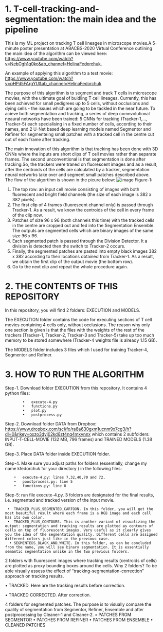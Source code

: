 # 1. T-cell-tracking-and-segmentation: the main idea and the pipeline
This is my ML project on tracking T cell lineages in microscope movies.A 5-minute poster presentation at ABACBS-2020 Virtual Conference outlining the main idea of the algorithm can be viewed here: https://www.youtube.com/watch?v=NebOgh1q0kc&ab_channel=HelinaFedorchuk.

An example of applying this algorithm to a test movie:
https://www.youtube.com/watch?v=pHPd5FArgYU&ab_channel=HelinaFedorchuk

The purpose of this algorithm is to segment and track T cells in microscope movies, with the ultimate goal of buidling T cell lineages. Currently, this has been achieved for small pedigrees up to 5 cells, without occlusions and dying cells - the issues which are going to be tackled in the near future.
To acieve both segmentation and tracking, a series of deep comnvolutional neaural networks have been trained: 5 CNNs for tracking (Tracker-1,..., Tracker-5) each specialising in a fixed number of cells, according to their names,  and 2 U-Net based deep learning models named Segmentor and Refiner for segmenteing small patches with a tracked cell in the centre cut out of each frame after tracking.

The main innovation of this algorithm is that tracking has been done with 3D CNNs where the inputs are short clips of T cell movies rather than separate frames. The second unconventional is that segmentation is done after tracking.So, the trackers were traned on fluorescent images and as a result, after the centroids of the cells are calculated by a tracker, segmentation neural networks take over and segment small patches described above.
The flow of the algortihm is shown in the picure below:
![image](https://user-images.githubusercontent.com/17193930/188294823-f0d75314-a2fa-4fec-bb47-82150116d443.png) 
Figure-1:
1. The top row: an input cell movie consisting of images with both fluorescent and bright field channels (the size of each image is 382 x 382 pixels).
2. The first clip of 4 frames (fluorescent channel only) is passed through Tracker-1. As a result, we know the centroids of the cell in every frame of the clip now.
 3. Patches of size 96 x 96 (both channels this time) with the tracked cells in the centre are cropped out and fed into the Segmentation Ensemble. The outputs are segmented cells which are binary images of the same size 96 x 96. 
4. Each segmented patch is passed through the Division Detector. It a division is detected then the switch to Tracker-2 occurs.
5. Finally, the segmented patches are pasted into empty black images 382 x 382 according to their locations obtained from Tracker-1. As a result, we obtain the first clip of the output movie (the bottom row).
 6. Go to the next clip and repeat the whole procedure again.
 


# 2. THE CONTENTS OF THIS REPOSITORY
In this repository, you will find 2 folders: EXECUTION and MODELS. 

The EXECUTION folder contains the code for executing  sections of T cell movies containing 4 cells only, without occlusions. The reason why only one section is given is that the files with the weights of the rest of the trackers (Tracker-1, Tracker-2, Tracker-3 and Tracker-5) take up too much memory to be stored somewhere (Tracker-4 weights file is already 1.15 GB).

 The MODELS folder includes 3 files which I used for training Tracker-4, Segmentor and Refiner.

# 3. HOW TO RUN THE ALGORITHM

Step-1. Download folder EXECUTION from this repository. It contains 4 python files:

            •	execute-4.py
            •	functions.py
            •	plot.py
            •	postprocess.py


Step-2. Download folder DATA from Dropbox: https://www.dropbox.com/scl/fo/ra8a630gxm1ucnm9x7cg3/h?dl=0&rlkey=oxzo3dyj02kd6zt4nq4mxynnx   which contains 2 subfolders: INPUT-T-CELL-MOVIE (132 MB, 796 frames) and TRAINED MODELS (1.38 GB).

Step-3. Place DATA folder inside EXECUTION folder.

Step-4.  Make sure you adjust paths for folders (essentially, change my name kfedorchuk for your directory ) in the following files:

        •	execute-4.py: lines 7,32,40,70 and 72.
        •	poostprocess.py: line 5
        •	functions.py: line 8

Step-5: run file execute-4.py.
3 folders are designated for the final results, i.e. segmented and tracked version of the input movie.

     •	TRACKED_PLUS_SEGMENTED_CARTOON. In this folder, you will get the most beautiful result where each frame is a RGB image and each cell has its own color.
     •	TRACKED_PLUS_CONTOURS. This is another variant of visualizing the output: segmentation and tracking results are plotted as contours of cells on top of fluorescent images. Very useful as it clearly gives you the idea of the segmentation quality. Different cells are assigned different colors just like in the previous case.
      •	SEGMENTEDS_BLACK_AND_WHITE. In this folder, as can be concluded from the name, you will see binary segmentation. It is essentially semantic segmentation unlike in the two previous folders. 

2 folders with fluorescent images where tracking results (centroids of cells) are plotted as proxy bounding boxes around the cells. Why 2 folders? To be able visually assess the effect of “tracking-segmentation-correction” approach on tracking results.

•	TRACKED. Here are the tracking results before correction.

•	TRACKED CORRECTED. After correction.

4 folders for segmented patches. The purpose is to visually compare the quality of segmentation from Segmentor, Refiner, Ensemble and after postprocessing by Cleaner-1 and Cleaner-2.
           •	PATCHES FROM SEGMENTOR
           •	PATCHES FROM REFINER
           •	PATCHES FROM ENSEMBLE
           •	CLEANED PATCHES








 




